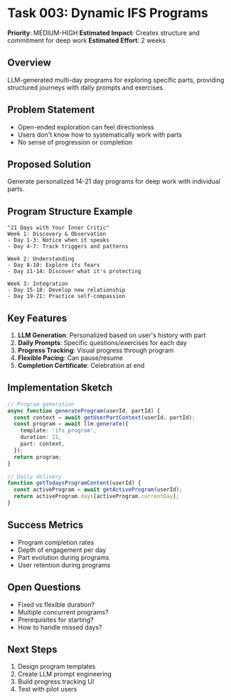 # Task 003: Dynamic IFS Programs

**Priority**: MEDIUM-HIGH
**Estimated Impact**: Creates structure and commitment for deep work
**Estimated Effort**: 2 weeks

## Overview

LLM-generated multi-day programs for exploring specific parts, providing structured journeys with daily prompts and exercises.

## Problem Statement

- Open-ended exploration can feel directionless
- Users don't know how to systematically work with parts
- No sense of progression or completion

## Proposed Solution

Generate personalized 14-21 day programs for deep work with individual parts.

## Program Structure Example

```text
"21 Days with Your Inner Critic"
Week 1: Discovery & Observation
- Day 1-3: Notice when it speaks
- Day 4-7: Track triggers and patterns

Week 2: Understanding
- Day 8-10: Explore its fears
- Day 11-14: Discover what it's protecting

Week 3: Integration
- Day 15-18: Develop new relationship
- Day 19-21: Practice self-compassion
```

## Key Features

1. **LLM Generation**: Personalized based on user's history with part
2. **Daily Prompts**: Specific questions/exercises for each day
3. **Progress Tracking**: Visual progress through program
4. **Flexible Pacing**: Can pause/resume
5. **Completion Certificate**: Celebration at end

## Implementation Sketch

```typescript
// Program generation
async function generateProgram(userId, partId) {
  const context = await getUserPartContext(userId, partId);
  const program = await llm.generate({
    template: 'ifs_program',
    duration: 21,
    part: context,
  });
  return program;
}

// Daily delivery
function getTodaysProgramContent(userId) {
  const activeProgram = await getActiveProgram(userId);
  return activeProgram.days[activeProgram.currentDay];
}
```

## Success Metrics

- Program completion rates
- Depth of engagement per day
- Part evolution during programs
- User retention during programs

## Open Questions

- Fixed vs flexible duration?
- Multiple concurrent programs?
- Prerequisites for starting?
- How to handle missed days?

## Next Steps

1. Design program templates
2. Create LLM prompt engineering
3. Build progress tracking UI
4. Test with pilot users
